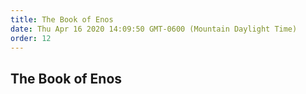 ```yaml
---
title: The Book of Enos
date: Thu Apr 16 2020 14:09:50 GMT-0600 (Mountain Daylight Time)
order: 12
---
```


## The Book of Enos